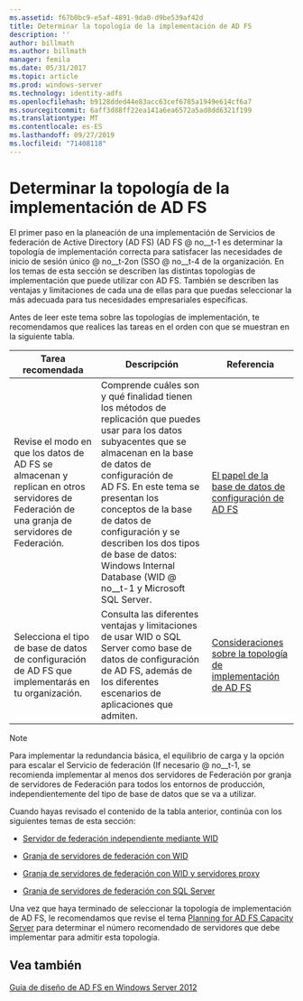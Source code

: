 ```yaml
---
ms.assetid: f67b0bc9-e5af-4891-9da0-d9be539af42d
title: Determinar la topología de la implementación de AD FS
description: ''
author: billmath
ms.author: billmath
manager: femila
ms.date: 05/31/2017
ms.topic: article
ms.prod: windows-server
ms.technology: identity-adfs
ms.openlocfilehash: b9128dded44e83acc63cef6785a1949e614cf6a7
ms.sourcegitcommit: 6aff3d88ff22ea141a6ea6572a5ad8dd6321f199
ms.translationtype: MT
ms.contentlocale: es-ES
ms.lasthandoff: 09/27/2019
ms.locfileid: "71408118"
---
```

# <a name="determine-your-ad-fs-deployment-topology"></a>Determinar la topología de la implementación de AD FS

El primer paso en la planeación de una implementación de Servicios de federación de Active Directory (AD FS) \(AD FS @ no__t-1 es determinar la topología de implementación correcta para satisfacer las necesidades de inicio de sesión único @ no__t-2on \(SSO @ no__t-4 de la organización. En los temas de esta sección se describen las distintas topologías de implementación que puede utilizar con AD FS. También se describen las ventajas y limitaciones de cada una de ellas para que puedas seleccionar la más adecuada para tus necesidades empresariales específicas.  
  
Antes de leer este tema sobre las topologías de implementación, te recomendamos que realices las tareas en el orden con que se muestran en la siguiente tabla.  
  
|Tarea recomendada|Descripción|Referencia|  
|--------------------|---------------|-------------|  
|Revise el modo en que los datos de AD FS se almacenan y replican en otros servidores de Federación de una granja de servidores de Federación.|Comprende cuáles son y qué finalidad tienen los métodos de replicación que puedes usar para los datos subyacentes que se almacenan en la base de datos de configuración de AD FS. En este tema se presentan los conceptos de la base de datos de configuración y se describen los dos tipos de base de datos: Windows Internal Database \(WID @ no__t-1 y Microsoft SQL Server.|[El papel de la base de datos de configuración de AD FS](../../ad-fs/technical-reference/The-Role-of-the-AD-FS-Configuration-Database.md)|  
|Selecciona el tipo de base de datos de configuración de AD FS que implementarás en tu organización.|Consulta las diferentes ventajas y limitaciones de usar WID o SQL Server como base de datos de configuración de AD FS, además de los diferentes escenarios de aplicaciones que admiten.|[Consideraciones sobre la topología de implementación de AD FS](AD-FS-Deployment-Topology-Considerations.md)|  
  
> [!NOTE]  
> Para implementar la redundancia básica, el equilibrio de carga y la opción para escalar el Servicio de federación \(If necesario @ no__t-1, se recomienda implementar al menos dos servidores de Federación por granja de servidores de Federación para todos los entornos de producción, independientemente del tipo de base de datos que se va a utilizar.  
  
Cuando hayas revisado el contenido de la tabla anterior, continúa con los siguientes temas de esta sección:  
  
-   [Servidor de federación independiente mediante WID](Stand-Alone-Federation-Server-Using-WID.md)  
  
-   [Granja de servidores de federación con WID](Federation-Server-Farm-Using-WID-2012.md)  
  
-   [Granja de servidores de federación con WID y servidores proxy](Federation-Server-Farm-Using-WID-and-Proxies-2012.md)  
  
-   [Granja de servidores de federación con SQL Server](Federation-Server-Farm-Using-SQL-Server-2012.md)  
  
Una vez que haya terminado de seleccionar la topología de implementación de AD FS, le recomendamos que revise el tema [Planning for AD FS Capacity Server](Planning-for-AD-FS-Server-Capacity.md) para determinar el número recomendado de servidores que debe implementar para admitir esta topología.  
  
## <a name="see-also"></a>Vea también
[Guía de diseño de AD FS en Windows Server 2012](AD-FS-Design-Guide-in-Windows-Server-2012.md)

